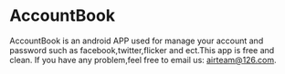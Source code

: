 AccountBook
===========

AccountBook is an android APP used for manage your account and password such as facebook,twitter,flicker and ect.This app is free and clean.
If you have any problem,feel free to email us:
airteam@126.com.
